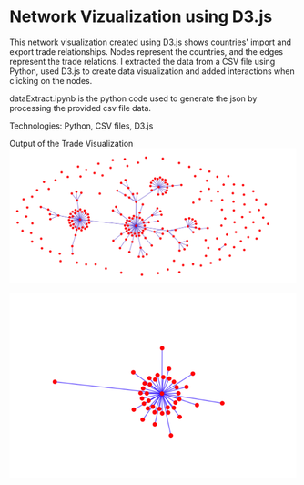 # Network Vizualization using D3.js

This network visualization created using D3.js shows countries' import and export trade relationships. Nodes represent the countries, and the edges represent the trade relations. I extracted the data from a CSV file using Python, used D3.js to create data visualization and added interactions when clicking on the nodes.

dataExtract.ipynb is the python code used to generate the json by processing the provided csv file data.

Technologies:
Python, CSV files, D3.js

Output of the Trade Visualization
![Alt text](image.png)

![Alt text](image1.png)
